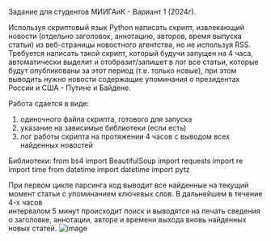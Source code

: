 Задание для студентов МИИГАиК - Вариант 1 (2024г).

Используя скриптовый язык Python написать скрипт, извлекающий новости (отдельно заголовок, аннотацию, авторов, время выпуска статьи) из веб-страницы новостного агентства, но не используя RSS. Требуется написать такой скрипт, который будучи запущен на 4 часа, автоматически выделит и отобразит/запишет в лог все статьи, которые будут опубликованы за этот период (т.е. только новые), при этом выводить нужно новости содержащие упоминания о президентах России и США  - Путине и Байдене.

Работа сдается в виде:
1) одиночного файла скрипта, готового для запуска
2) указание на зависимые библиотеки (если есть)
3) лог работы скрипта на протяжении 4 часов с выводом всех найденных новостей 

Библиотеки:
from bs4 import BeautifulSoup
import requests
import re
import time
from datetime import datetime
import pytz

При первом цикле парсинга код выводит все найденные на текущий момент статьи с упоминанием ключевых слов. В дальнейшем в течение 4-х часов  
интервалом 5 минут происходит поиск и выводятся на печать сведения о заголовке, аннотации, авторе и времени выхода вновь найденных новых
статей.
![image](https://github.com/Zumrud0707/News_site/assets/170760445/f0892b62-27ba-4e38-8d79-626332471777)

